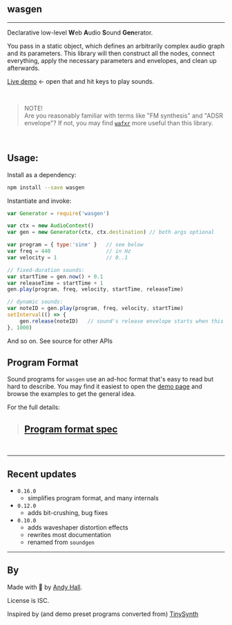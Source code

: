 ## wasgen

----

Declarative low-level **W**eb **A**udio **S**ound **Gen**erator. 

You pass in a static object, which defines an arbitrarily complex 
audio graph and its parameters. 
This library will then construct all the nodes, connect everything, 
apply the necessary parameters and envelopes, and clean up afterwards.

[Live demo](https://andyhall.github.io/wasgen/) ← open that and hit keys to play sounds.

<br>

> NOTE!  
> Are you reasonably familiar with terms like "FM synthesis" and 
> "ADSR envelope"? If not, you may find 
> [`wafxr`](https://andyhall.github.io/wafxr) more useful than 
> this library.


<br>

## Usage:

Install as a dependency:

```sh
npm install --save wasgen
```

Instantiate and invoke:

```js
var Generator = require('wasgen')

var ctx = new AudioContext()
var gen = new Generator(ctx, ctx.destination) // both args optional

var program = { type:'sine' }   // see below
var freq = 440                  // in Hz
var velocity = 1                // 0..1

// fixed-duration sounds:
var startTime = gen.now() + 0.1
var releaseTime = startTime + 1
gen.play(program, freq, velocity, startTime, releaseTime)

// dynamic sounds:
var noteID = gen.play(program, freq, velocity, startTime)
setInterval(() => {
    gen.release(noteID)   // sound's release envelope starts when this is called
}, 1000)
```

And so on. See source for other APIs


## Program Format

Sound programs for `wasgen` use an ad-hoc format that's 
easy to read but hard to describe. You may find it easiest to 
open the [demo page](https://andyhall.github.io/wasgen/) and 
browse the examples to get the general idea.

For the full details:

> ## [Program format spec](programs.md)


<br>

----

## Recent updates

 * `0.16.0`
   * simplifies program format, and many internals
 * `0.12.0`
   * adds bit-crushing, bug fixes
 * `0.10.0`
   * adds waveshaper distortion effects
   * rewrites most documentation
   * renamed from `soundgen`

----

## By

Made with 🍺 by [Andy Hall](https://fenomas.com).

License is ISC.

Inspired by (and demo preset programs converted from) 
[TinySynth](https://github.com/g200kg/webaudio-tinysynth)
